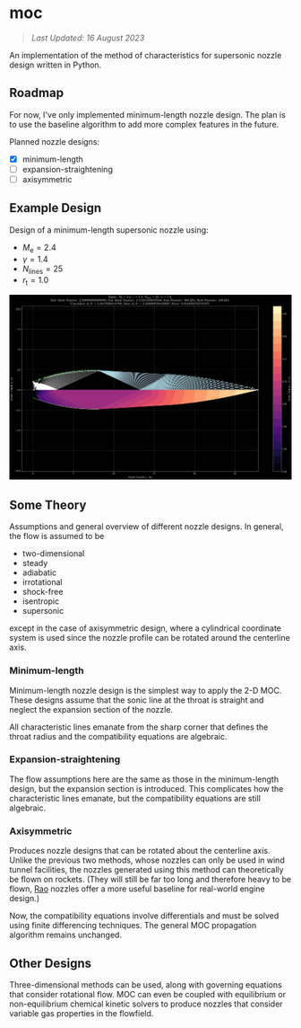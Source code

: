 # moc

> *Last Updated: 16 August 2023*

An implementation of the method of characteristics for supersonic nozzle design written in Python.

## Roadmap

For now, I've only implemented minimum-length nozzle design. The plan is to use the baseline algorithm to add more complex features in the future.

Planned nozzle designs:

- [x] minimum-length
- [ ] expansion-straightening
- [ ] axisymmetric

## Example Design

Design of a minimum-length supersonic nozzle using:

- $M_\text{e}=2.4$
- $\gamma=1.4$
- $N_\text{lines}=25$
- $r_\text{t}=1.0$

![example design](img/example.webp)

## Some Theory

Assumptions and general overview of different nozzle designs. In general, the flow is assumed to be

- two-dimensional
- steady
- adiabatic
- irrotational
- shock-free
- isentropic
- supersonic

except in the case of axisymmetric design, where a cylindrical coordinate system is used since the nozzle profile can be rotated around the centerline axis.

### Minimum-length

Minimum-length nozzle design is the simplest way to apply the 2-D MOC. These designs assume that the sonic line at the throat is straight and neglect the expansion section of the nozzle.

All characteristic lines emanate from the sharp corner that defines the throat radius and the compatibility equations are algebraic.

### Expansion-straightening

The flow assumptions here are the same as those in the minimum-length design, but the expansion section is introduced. This complicates how the characteristic lines emanate, but the compatibility equations are still algebraic.

### Axisymmetric

Produces nozzle designs that can be rotated about the centerline axis. Unlike the previous two methods, whose nozzles can only be used in wind tunnel facilities, the nozzles generated using this method can theoretically be flown on rockets. (They will still be far too long and therefore heavy to be flown, [Rao](https://en.wikipedia.org/wiki/Bell_nozzle) nozzles offer a more useful baseline for real-world engine design.)

Now, the compatibility equations involve differentials and must be solved using finite differencing techniques. The general MOC propagation algorithm remains unchanged.

## Other Designs

Three-dimensional methods can be used, along with governing equations that consider rotational flow. MOC can even be coupled with equilibrium or non-equilibrium chemical kinetic solvers to produce nozzles that consider variable gas properties in the flowfield.
